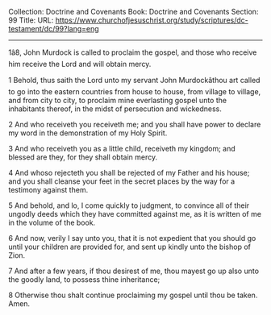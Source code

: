 Collection: Doctrine and Covenants
Book: Doctrine and Covenants
Section: 99
Title: 
URL: https://www.churchofjesuschrist.org/study/scriptures/dc-testament/dc/99?lang=eng

---

1â8, John Murdock is called to proclaim the gospel, and those who receive him receive the Lord and will obtain mercy.

1 Behold, thus saith the Lord unto my servant John Murdockâthou art called to go into the eastern countries from house to house, from village to village, and from city to city, to proclaim mine everlasting gospel unto the inhabitants thereof, in the midst of persecution and wickedness.

2 And who receiveth you receiveth me; and you shall have power to declare my word in the demonstration of my Holy Spirit.

3 And who receiveth you as a little child, receiveth my kingdom; and blessed are they, for they shall obtain mercy.

4 And whoso rejecteth you shall be rejected of my Father and his house; and you shall cleanse your feet in the secret places by the way for a testimony against them.

5 And behold, and lo, I come quickly to judgment, to convince all of their ungodly deeds which they have committed against me, as it is written of me in the volume of the book.

6 And now, verily I say unto you, that it is not expedient that you should go until your children are provided for, and sent up kindly unto the bishop of Zion.

7 And after a few years, if thou desirest of me, thou mayest go up also unto the goodly land, to possess thine inheritance;

8 Otherwise thou shalt continue proclaiming my gospel until thou be taken. Amen.
